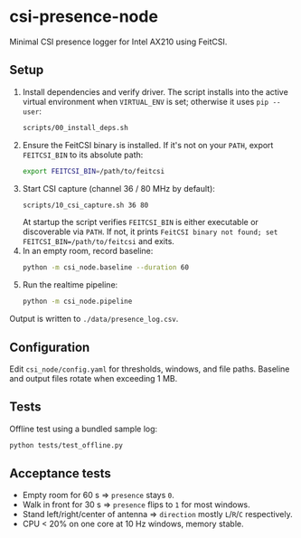 # csi-presence-node

Minimal CSI presence logger for Intel AX210 using FeitCSI.

## Setup

1. Install dependencies and verify driver. The script installs into the
   active virtual environment when `VIRTUAL_ENV` is set; otherwise it uses
   `pip --user`:
   ```bash
   scripts/00_install_deps.sh
   ```
2. Ensure the FeitCSI binary is installed. If it's not on your `PATH`, export `FEITCSI_BIN` to its absolute path:
   ```bash
   export FEITCSI_BIN=/path/to/feitcsi
   ```
3. Start CSI capture (channel 36 / 80 MHz by default):
   ```bash
   scripts/10_csi_capture.sh 36 80
   ```
   At startup the script verifies `FEITCSI_BIN` is either executable or
   discoverable via `PATH`. If not, it prints
   `FeitCSI binary not found; set FEITCSI_BIN=/path/to/feitcsi` and exits.
4. In an empty room, record baseline:
   ```bash
   python -m csi_node.baseline --duration 60
   ```
5. Run the realtime pipeline:
   ```bash
   python -m csi_node.pipeline
   ```

Output is written to `./data/presence_log.csv`.

## Configuration

Edit `csi_node/config.yaml` for thresholds, windows, and file paths. Baseline and output files rotate when exceeding 1 MB.

## Tests

Offline test using a bundled sample log:
```bash
python tests/test_offline.py
```

## Acceptance tests

* Empty room for 60 s ⇒ `presence` stays `0`.
* Walk in front for 30 s ⇒ `presence` flips to `1` for most windows.
* Stand left/right/center of antenna ⇒ `direction` mostly `L`/`R`/`C` respectively.
* CPU < 20% on one core at 10 Hz windows, memory stable.
